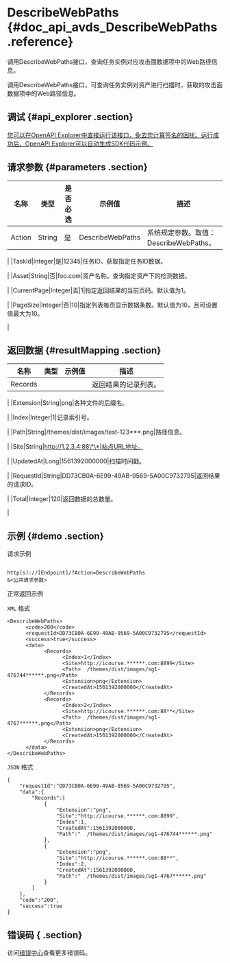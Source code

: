 # DescribeWebPaths {#doc_api_avds_DescribeWebPaths .reference}

调用DescribeWebPaths接口，查询任务实例对应攻击面数据项中的Web路径信息。

调用DescribeWebPaths接口，可查询任务实例对资产进行扫描时，获取的攻击面数据项中的Web路径信息。

## 调试 {#api_explorer .section}

[您可以在OpenAPI Explorer中直接运行该接口，免去您计算签名的困扰。运行成功后，OpenAPI Explorer可以自动生成SDK代码示例。](https://api.aliyun.com/#product=avds&api=DescribeWebPaths&type=RPC&version=2017-11-29)

## 请求参数 {#parameters .section}

|名称|类型|是否必选|示例值|描述|
|--|--|----|---|--|
|Action|String|是|DescribeWebPaths|系统规定参数。取值：DescribeWebPaths。

 |
|TaskId|Integer|是|12345|任务ID。获取指定任务ID数据。

 |
|Asset|String|否|foo.com|资产名称。查询指定资产下的检测数据。

 |
|CurrentPage|Integer|否|1|指定返回结果的当前页码。默认值为1。

 |
|PageSize|Integer|否|10|指定列表每页显示数据条数。默认值为10，且可设置值最大为10。

 |

## 返回数据 {#resultMapping .section}

|名称|类型|示例值|描述|
|--|--|---|--|
|Records| | |返回结果的记录列表。

 |
|Extension|String|png|各种文件的后缀名。

 |
|Index|Integer|1|记录索引号。

 |
|Path|String|/themes/dist/images/test-123\*\*\*.png|路径信息。

 |
|Site|String|http://1.2.3.4:88\*\*|站点URL地址。

 |
|UpdatedAt|Long|1561392000000|扫描时间戳。

 |
|RequestId|String|DD73CB0A-6E99-49AB-9569-5A00C9732795|返回结果的请求ID。

 |
|Total|Integer|120|返回数据的总数量。

 |

## 示例 {#demo .section}

请求示例

``` {#request_demo}

http(s)://[Endpoint]/?Action=DescribeWebPaths
&<公共请求参数>

```

正常返回示例

`XML` 格式

``` {#xml_return_success_demo}
<DescribeWebPaths>
	  <code>200</code>
	  <requestId>DD73CB0A-6E99-49AB-9569-5A00C9732795</requestId>
	  <success>true</success>
	  <data>
		    <Records>
			      <Index>1</Index>
			      <Site>http://icourse.******.com:8899</Site>
			      <Path>  /themes/dist/images/sg1-476744******.png</Path>
			      <Extension>png</Extension>
			      <CreatedAt>1561392000000</CreatedAt>
		    </Records>
		    <Records>
			      <Index>2</Index>
			      <Site>http://icourse.******.com:88**</Site>
			      <Path>  /themes/dist/images/sg1-4767******.png</Path>
			      <Extension>png</Extension>
			      <CreatedAt>1561392000000</CreatedAt>
		    </Records>
	  </data>
</DescribeWebPaths>
```

`JSON` 格式

``` {#json_return_success_demo}
{
	"requestId":"DD73CB0A-6E99-49AB-9569-5A00C9732795",
	"data":{
		"Records":[
			{
				"Extension":"png",
				"Site":"http://icourse.******.com:8899",
				"Index":1,
				"CreatedAt":1561392000000,
				"Path":"  /themes/dist/images/sg1-476744******.png"
			},
			{
				"Extension":"png",
				"Site":"http://icourse.******.com:88**",
				"Index":2,
				"CreatedAt":1561392000000,
				"Path":"  /themes/dist/images/sg1-4767******.png"
			}
		]
	},
	"code":"200",
	"success":true
}
```

## 错误码 { .section}

访问[错误中心](https://error-center.alibabacloud.com/status/product/avds)查看更多错误码。

